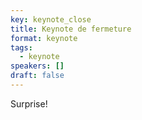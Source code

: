 ```yaml
---
key: keynote_close
title: Keynote de fermeture
format: keynote
tags:
  - keynote
speakers: []
draft: false
---
```

Surprise!